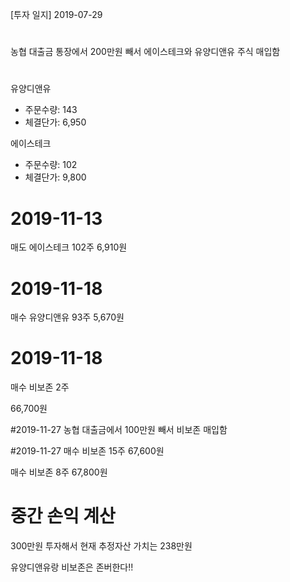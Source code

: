 [투자 일지] 2019-07-29

#
농협 대출금 통장에서 200만원 빼서
에이스테크와 유양디앤유 주식 매입함

#
유양디앤유
- 주문수량: 143
- 체결단가: 6,950

에이스테크
- 주문수량: 102
- 체결단가: 9,800

# 2019-11-13
매도
에이스테크
102주
6,910원


# 2019-11-18
매수
유양디앤유
93주
5,670원

# 2019-11-18
매수
비보존
2주

66,700원


#2019-11-27
농협 대출금에서 100만원 빼서 비보존 매입함


#2019-11-27
매수
비보존
15주
67,600원

매수
비보존
8주
67,800원


# 중간 손익 계산
300만원 투자해서
현재 추정자산 가치는 238만원

유양디앤유랑 비보존은 존버한다!!



